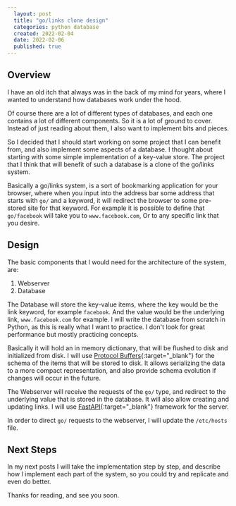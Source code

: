 ```yaml
---
  layout: post
  title: "go/links clone design"
  categories: python database
  created: 2022-02-04
  date: 2022-02-06
  published: true
---
```


## Overview
I have an old itch that always was in the back of my mind for years, where I
wanted to understand how databases work under the hood.

Of course there are a lot of different types of databases, and each one 
contains a lot of different components. So it is a lot of ground to cover.
Instead of just reading about them, I also want to implement bits and pieces. 

So I decided that I should start working on some project that I can benefit
from, and also implement some aspects of a database. I thought about starting
with some simple implementation of a key-value store. The project that I think
that will benefit of such a database is a clone of the go/links system.

Basically a go/links system, is a sort of bookmarking application for your browser,
where when you input into the address bar some address that starts with `go/` and 
a keyword, it will redirect the browser to some pre-stored site for that keyword. 
For example it is possible to define that `go/facebook` will take you to `www.facebook.com`,
Or to any specific link that you desire.

## Design
The basic components that I would need for the architecture of the system, are:
1. Webserver
2. Database

The Database will store the key-value items, where the key would be the link keyword, 
for example `facebook`. And the value would be the underlying link, `www.facebook.com` for example.
I will write the database from scratch in Python, as this is really what I want to practice. 
I don't look for great performance but mostly practicing concepts.

Basically it will hold an in memory dictionary, that will be flushed to disk and initialized from
disk. I will use [Protocol Buffers](https://developers.google.com/protocol-buffers){:target="_blank"} 
for the schema of the items that will be stored to disk. It allows serializing the data to a more
compact representation, and also provide schema evolution if changes will occur in the future.

The Webserver will receive the requests of the `go/` type, and redirect to the underlying value
that is stored in the database.
It will also allow creating and updating links.
I will use [FastAPI](https://fastapi.tiangolo.com/){:target="_blank"} framework for the server.

In order to direct `go/` requests to the webserver, I will update the `/etc/hosts` file.

## Next Steps
In my next posts I will take the implementation step by step, and describe how I implement 
each part of the system, so you could try and replicate and even do better.

Thanks for reading, and see you soon.